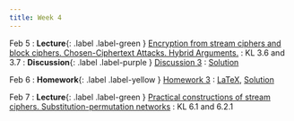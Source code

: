 ```yaml
---
title: Week 4
---
```


Feb 5
: **Lecture**{: .label .label-green } [Encryption from stream ciphers and block ciphers. Chosen-Ciphertext Attacks. Hybrid Arguments.](/assets/lecture_slides/lec6.pdf)
    : KL 3.6 and 3.7
: **Discussion**{: .label .label-purple } [Discussion 3](/assets/discussion/disc3.pdf)
    : [Solution](/assets/discussion/disc3-sol.pdf)

Feb 6
: **Homework**{: .label .label-yellow } [Homework 3](/assets/homework/hw3.pdf)
    : [LaTeX](/assets/homework/hw3.tex), [Solution](/assets/homework/hw3-sol.pdf)

Feb 7
: **Lecture**{: .label .label-green } [Practical constructions of stream ciphers. Substitution-permutation networks](/assets/lecture_slides/lec7.pdf)
    : KL 6.1 and 6.2.1
